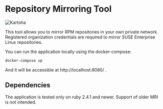 # Repository Mirroring Tool
![Kartoha](https://travis-ci.org/SUSE/rmt.svg?branch=master)

This tool allows you to mirror RPM repositories in your own private network. Registered organization credentials are required to mirror SUSE Enterprise Linux repositories.

You can run the application locally using the docker-compose:

```bash
docker-compose up
```

And it will be accessible at http://localhost:8080/ .

## Dependencies

The application is tested only on ruby 2.4.1 and newer. Support of older MRI is not intended.
